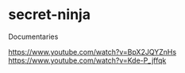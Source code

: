# secret-ninja

Documentaries

https://www.youtube.com/watch?v=BpX2JQYZnHs
https://www.youtube.com/watch?v=Kde-P_jffqk
